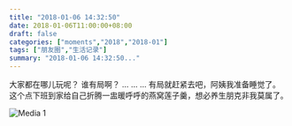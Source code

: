 ```yaml
---
title: "2018-01-06 14:32:50"
date: 2018-01-06T11:00:00+08:00
draft: false
categories: ["moments","2018","2018-01"]
tags: ["朋友圈","生活记录"]
summary: "2018-01-06 14:32:50..."
---
```


大家都在哪儿玩呢？
谁有局啊？
…
…
…
有局就赶紧去吧，阿姨我准备睡觉了。
这个点下班到家给自己折腾一盅暖呼呼的燕窝莲子羹，想必养生朋克非我莫属了。

![Media 1](/Moments/photos/2018-01-06/201801061432500.jpg)

